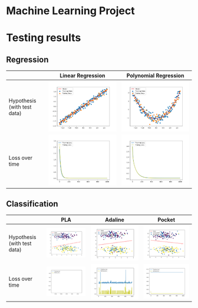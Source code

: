 # Machine Learning Project

# Testing results

## Regression

| |Linear Regression|Polynomial Regression|
|---|----|----|
|Hypothesis (with test data)|![Hypothesis](plots/linear_data.png)|![Hypothesis](plots/polynomial_data.png)|
|Loss over time|![Loss](plots/linear_loss.png)|![Loss](plots/polynomial_loss.png)|

## Classification

| |PLA|Adaline|Pocket|
|---|----|----|----|
|Hypothesis (with test data)|![Hypothesis](plots/perceptron_data.png)|![Hypothesis](plots/adaline_data.png)|![Hypothesis](plots/pocket_data.png)|
|Loss over time|![Loss](plots/perceptron_loss.png)|![Loss](plots/adaline_loss.png)|![Loss](plots/pocket_loss.png)|
